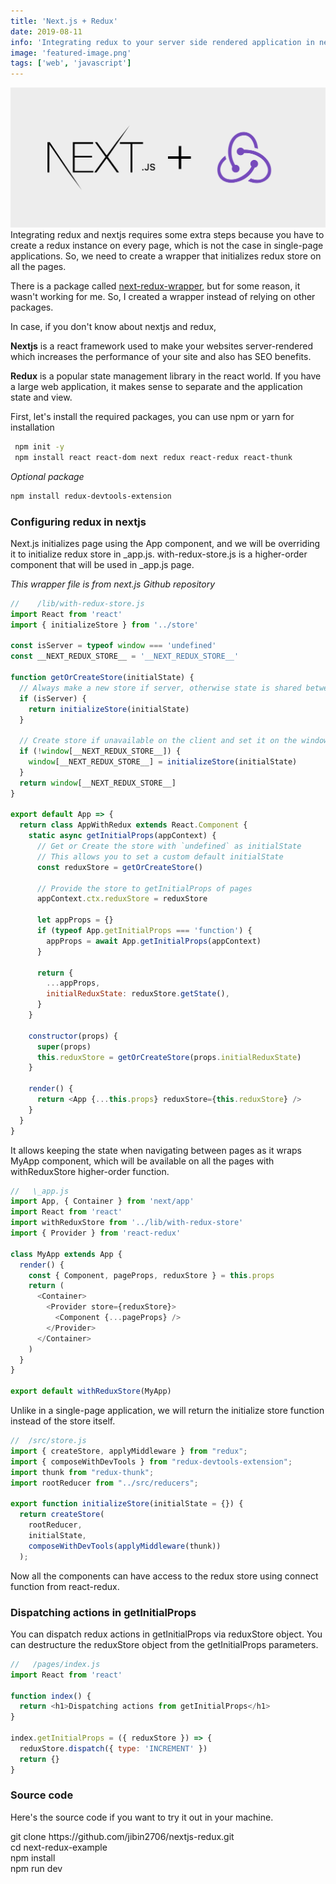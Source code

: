 ```yaml
---
title: 'Next.js + Redux'
date: 2019-08-11
info: 'Integrating redux to your server side rendered application in nextjs'
image: 'featured-image.png'
tags: ['web', 'javascript']
---
```


![Next.js + Redux](featured-image.png)
Integrating redux and nextjs requires some extra steps because you have to create a redux instance on every page, which is not the case in single-page applications. So, we need to create a wrapper that initializes redux store on all the pages.

There is a package called [next-redux-wrapper](https://github.com/kirill-konshin/next-redux-wrapper), but for some reason, it wasn't working for me. So, I created a wrapper instead of relying on other packages.

In case, if you don't know about nextjs and redux,

**Nextjs** is a react framework used to make your websites server-rendered which increases the performance of your site and also has SEO benefits.

**Redux** is a popular state management library in the react world. If you have a large web application, it makes sense to separate and the application state and view.

First, let's install the required packages, you can use npm or yarn for installation

```bash
 npm init -y
 npm install react react-dom next redux react-redux react-thunk
```

_Optional package_

```bash
npm install redux-devtools-extension
```

### Configuring redux in nextjs

Next.js initializes page using the App component, and we will be overriding it to initialize redux store in \_app.js.
with-redux-store.js is a higher-order component that will be used in \_app.js page.

_This wrapper file is from next.js Github repository_

```js
//    /lib/with-redux-store.js
import React from 'react'
import { initializeStore } from '../store'

const isServer = typeof window === 'undefined'
const __NEXT_REDUX_STORE__ = '__NEXT_REDUX_STORE__'

function getOrCreateStore(initialState) {
  // Always make a new store if server, otherwise state is shared between requests
  if (isServer) {
    return initializeStore(initialState)
  }

  // Create store if unavailable on the client and set it on the window object
  if (!window[__NEXT_REDUX_STORE__]) {
    window[__NEXT_REDUX_STORE__] = initializeStore(initialState)
  }
  return window[__NEXT_REDUX_STORE__]
}

export default App => {
  return class AppWithRedux extends React.Component {
    static async getInitialProps(appContext) {
      // Get or Create the store with `undefined` as initialState
      // This allows you to set a custom default initialState
      const reduxStore = getOrCreateStore()

      // Provide the store to getInitialProps of pages
      appContext.ctx.reduxStore = reduxStore

      let appProps = {}
      if (typeof App.getInitialProps === 'function') {
        appProps = await App.getInitialProps(appContext)
      }

      return {
        ...appProps,
        initialReduxState: reduxStore.getState(),
      }
    }

    constructor(props) {
      super(props)
      this.reduxStore = getOrCreateStore(props.initialReduxState)
    }

    render() {
      return <App {...this.props} reduxStore={this.reduxStore} />
    }
  }
}
```

It allows keeping the state when navigating between pages as it wraps MyApp component, which will be available on all the pages with withReduxStore higher-order function.

```js
//   \_app.js
import App, { Container } from 'next/app'
import React from 'react'
import withReduxStore from '../lib/with-redux-store'
import { Provider } from 'react-redux'

class MyApp extends App {
  render() {
    const { Component, pageProps, reduxStore } = this.props
    return (
      <Container>
        <Provider store={reduxStore}>
          <Component {...pageProps} />
        </Provider>
      </Container>
    )
  }
}

export default withReduxStore(MyApp)
```

Unlike in a single-page application, we will return the initialize store function instead of the store itself.

```js
//  /src/store.js
import { createStore, applyMiddleware } from "redux";
import { composeWithDevTools } from "redux-devtools-extension";
import thunk from "redux-thunk";
import rootReducer from "../src/reducers";

export function initializeStore(initialState = {}) {
  return createStore(
    rootReducer,
    initialState,
    composeWithDevTools(applyMiddleware(thunk))
  );

```

Now all the components can have access to the redux store using connect function from react-redux.

### Dispatching actions in getInitialProps

You can dispatch redux actions in getInitialProps via reduxStore object. You can destructure the reduxStore object from the getInitialProps parameters.

```js
//   /pages/index.js
import React from 'react'

function index() {
  return <h1>Dispatching actions from getInitialProps</h1>
}

index.getInitialProps = ({ reduxStore }) => {
  reduxStore.dispatch({ type: 'INCREMENT' })
  return {}
}
```

### Source code

Here's the source code if you want to try it out in your machine.

<div class="code-line">
 git clone https://github.com/jibin2706/nextjs-redux.git<br />
 cd next-redux-example <br />
 npm install <br />
 npm run dev<br />
</div>
